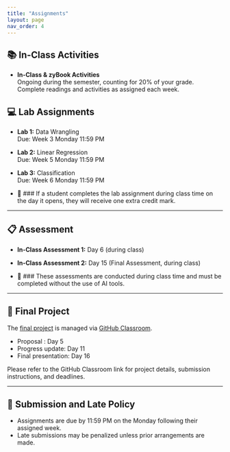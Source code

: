 ```yaml
---
title: "Assignments"
layout: page
nav_order: 4
---
```


## 📚 In-Class Activities

- **In-Class & zyBook Activities**  
  Ongoing during the semester, counting for 20% of your grade.  
  Complete readings and activities as assigned each week.

## 💻 Lab Assignments

- **Lab 1:** Data Wrangling  
  Due: Week 3 Monday 11:59 PM  

- **Lab 2:** Linear Regression  
  Due: Week 5 Monday 11:59 PM  

- **Lab 3:** Classification  
  Due: Week 6 Monday 11:59 PM  

- 🏅 ### If a student completes the lab assignment during class time on the day it opens, they will receive one extra credit mark.
---
## 📋 Assessment

- **In-Class Assessment 1:** Day 6 (during class)  
- **In-Class Assessment 2:** Day 15 (Final Assessment, during class)

- 📝 ### These assessments are conducted during class time and must be completed without the use of AI tools.
---
## 🚀 Final Project

The [final project](https://www.canva.com/design/DAGrSbiutE8/kJijzZlVITjcdHDBe22y1g/view?utm_content=DAGrSbiutE8&utm_campaign=designshare&utm_medium=link2&utm_source=uniquelinks&utlId=h12f28466bc) is managed via [GitHub Classroom](https://classroom.github.com/a/XJjOSHlI).  

- Proposal : Day 5  
- Progress update: Day 11  
- Final presentation: Day 16  

Please refer to the GitHub Classroom link for project details, submission instructions, and deadlines.

---

## 📅 Submission and Late Policy

- Assignments are due by 11:59 PM on the Monday following their assigned week.  
- Late submissions may be penalized unless prior arrangements are made.
